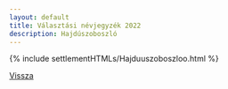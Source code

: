 ```yaml
---
layout: default
title: Választási névjegyzék 2022
description: Hajdúszoboszló
---
```


{% include settlementHTMLs/Hajduuszoboszloo.html %}

[Vissza](./)